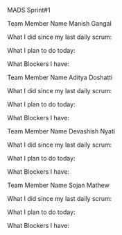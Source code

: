 MADS Sprint#1

Team Member Name
Manish Gangal

What I did since my last daily scrum:

What I plan to do today:

What Blockers I have:

Team Member Name
Aditya Doshatti

What I did since my last daily scrum:

What I plan to do today:

What Blockers I have:

Team Member Name
Devashish Nyati

What I did since my last daily scrum:

What I plan to do today:

What Blockers I have:

Team Member Name
Sojan Mathew

What I did since my last daily scrum:

What I plan to do today:

What Blockers I have:

